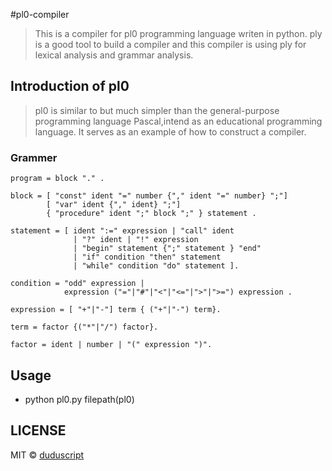#pl0-compiler
> This is a compiler for pl0 programming language writen in python.
> ply is a good tool to build a compiler and this compiler is using ply for lexical analysis and grammar analysis.

## Introduction of pl0
> pl0 is similar to but much simpler than the general-purpose programming language Pascal,intend as an educational programming language.
> It serves as an example of how to construct a compiler.

### Grammer
```
program = block "." .

block = [ "const" ident "=" number {"," ident "=" number} ";"]
        [ "var" ident {"," ident} ";"]
        { "procedure" ident ";" block ";" } statement .

statement = [ ident ":=" expression | "call" ident 
              | "?" ident | "!" expression 
              | "begin" statement {";" statement } "end" 
              | "if" condition "then" statement 
              | "while" condition "do" statement ].

condition = "odd" expression |
            expression ("="|"#"|"<"|"<="|">"|">=") expression .

expression = [ "+"|"-"] term { ("+"|"-") term}.

term = factor {("*"|"/") factor}.

factor = ident | number | "(" expression ")".
```

## Usage
- python pl0.py filepath(pl0)

## LICENSE
MIT © [duduscript](https://github.com/duduscript)